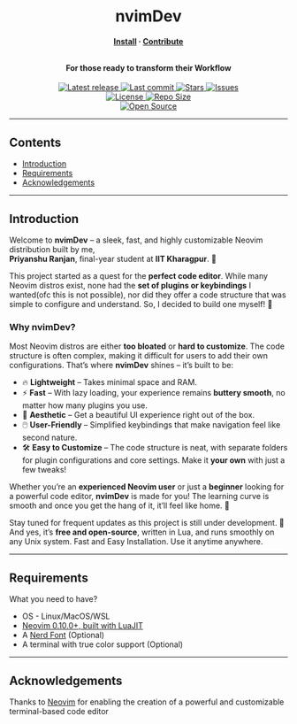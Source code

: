 <div align="center">
  <h1>nvimDev</h1>
  <h4 align="center">
    <a href="https://github.com/prrockzed/nvimdev/blob/master/INSTALL.md">Install</a>
    ·
    <a href="https://github.com/prrockzed/nvimDev/blob/main/.github/CONTRIBUTING.md">Contribute</a>
    </br>
    </br>
  <p>For those ready to transform their Workflow</p>
 </h4>

  <p>
    <a href="https://github.com/prrockzed/nvimDev/releases/latest">
      <img alt="Latest release" src="https://img.shields.io/github/v/release/prrockzed/nvimDev?style=for-the-badge&logo=github&color=C9CBFF&logoColor=D9E0EE&labelColor=302D41&include_prerelease&sort=semver" />
    </a>
    <a href="https://github.com/prrockzed/nvimDev/pulse">
      <img alt="Last commit" src="https://img.shields.io/github/last-commit/prrockzed/nvimDev?style=for-the-badge&logo=git&color=8bd5ca&logoColor=D9E0EE&labelColor=302D41"/>
    </a>
    <a href="https://github.com/prrockzed/nvimDev/stargazers">
      <img alt="Stars" src="https://img.shields.io/github/stars/prrockzed/nvimDev?style=for-the-badge&logo=starship&color=c69ff5&logoColor=D9E0EE&labelColor=302D41" />
    </a>
    <a href="https://github.com/prrockzed/nvimDev/issues">
      <img alt="Issues" src="https://img.shields.io/github/issues/prrockzed/nvimDev?style=for-the-badge&logo=bilibili&color=F5E0DC&logoColor=D9E0EE&labelColor=302D41" />
    </a>
    </br>
    <a href="https://github.com/prrockzed/nvimDev/blob/main/LICENSE">
      <img alt="License" src="https://img.shields.io/github/license/prrockzed/nvimDev?style=for-the-badge&logo=creativecommons&color=ee999f&logoColor=D9E0EE&labelColor=302D41" />
    </a>
    <a href="https://github.com/prrockzed/nvimDev">
      <img alt="Repo Size" src="https://img.shields.io/github/repo-size/prrockzed/nvimDev?style=for-the-badge&logo=codesandbox&color=%23DDB6F2&label=SIZE&logoColor=D9E0EE&labelColor=302D41" />
    </a>
    </br>
    <a href="https://github.com/prrockzed/nvimDev">
      <img alt="Open Source" src="https://img.shields.io/badge/Free%20and%20Open%20Source-brightgreen?style=for-the-badge" />
    </a>
  </p>
</div>

---

## Contents

- [Introduction](#introduction)
- [Requirements](#requirements)
- [Acknowledgements](#acknowledgements)

---

## Introduction

Welcome to **nvimDev** – a sleek, fast, and highly customizable Neovim distribution built by me,
</br>
**Priyanshu Ranjan**, final-year student at **IIT Kharagpur**. 🌟

This project started as a quest for the **perfect code editor**. While many Neovim distros exist, none had the **set of plugins or keybindings** I wanted(ofc this is not possible), nor did they offer a code structure that was simple to configure and understand. So, I decided to build one myself! 🚀

### Why **nvimDev**?

Most Neovim distros are either **too bloated** or **hard to customize**. The code structure is often complex, making it difficult for users to add their own configurations. That’s where **nvimDev** shines – it’s built to be:

- 🔥 **Lightweight** – Takes minimal space and RAM.
- ⚡ **Fast** – With lazy loading, your experience remains **buttery smooth**, no matter how many plugins you use.
- 🎨 **Aesthetic** – Get a beautiful UI experience right out of the box.
- 🖱️ **User-Friendly** – Simplified keybindings that make navigation feel like second nature.
- 🛠️ **Easy to Customize** – The code structure is neat, with separate folders for plugin configurations and core settings. Make it **your own** with just a few tweaks!

Whether you’re an **experienced Neovim user** or just a **beginner** looking for a powerful code editor, **nvimDev** is made for you! The learning curve is smooth and once you get the hang of it, it’ll feel like home. 🏡

Stay tuned for frequent updates as this project is still under development. 🌱 And yes, it’s **free and open-source**, written in Lua, and runs smoothly on any Unix system. Fast and Easy Installation. Use it anytime anywhere.

---

## Requirements

What you need to have?

- OS - Linux/MacOS/WSL
- [Neovim 0.10.0+, built with LuaJIT](https://github.com/neovim/neovim/releases/tag/stable)
- A [Nerd Font](https://www.nerdfonts.com/font-downloads) (Optional)
- A terminal with true color support (Optional)

---

## Acknowledgements

Thanks to [Neovim](https://github.com/neovim/neovim) for enabling the creation of a powerful and customizable terminal-based code editor
